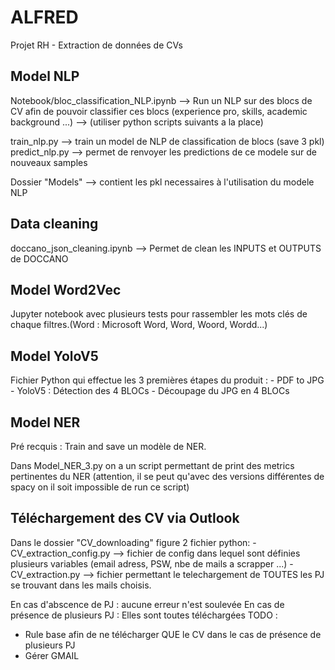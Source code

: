# ALFRED
Projet RH - Extraction de données de CVs

## Model NLP

Notebook/bloc_classification_NLP.ipynb --> Run un NLP sur des blocs de CV afin de pouvoir classifier ces blocs (experience pro,
skills, academic background ...) --> (utiliser python scripts suivants a la place)

train_nlp.py --> train un model de NLP de classification de blocs (save 3 pkl)
predict_nlp.py --> permet de renvoyer les predictions de ce modele sur de nouveaux samples

Dossier "Models" --> contient les pkl necessaires à l'utilisation du modele NLP


## Data cleaning

doccano_json_cleaning.ipynb --> Permet de clean les INPUTS et OUTPUTS de DOCCANO

## Model Word2Vec
Jupyter notebook avec plusieurs tests pour rassembler les mots clés de chaque filtres.(Word : Microsoft Word, Word, Woord, Wordd...)

## Model YoloV5
Fichier Python qui effectue les 3 premières étapes du produit : - PDF to JPG
																- YoloV5 : Détection des 4 BLOCs
																- Découpage du JPG en 4 BLOCs
																

## Model NER

Pré recquis : Train and save un modèle de NER.

Dans Model_NER_3.py on a un script permettant de print des metrics pertinentes du NER (attention, il se peut qu'avec des versions différentes de spacy on il soit impossible de run ce script)


## Téléchargement des CV via Outlook

Dans le dossier "CV_downloading" figure 2 fichier python:
	- CV_extraction_config.py --> fichier de config dans lequel sont définies plusieurs variables (email adress, PSW, nbe de mails a scrapper ...)
	- CV_extraction.py --> fichier permettant le telechargement de TOUTES les PJ se trouvant dans les mails choisis.

En cas d'abscence de PJ : aucune erreur n'est soulevée
En cas de présence de plusieurs PJ : Elles sont toutes téléchargées
TODO : 
- Rule base afin de ne télécharger QUE le CV dans le cas de présence de plusieurs PJ
- Gérer GMAIL